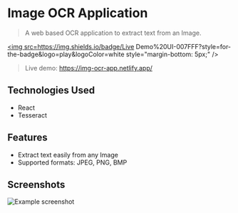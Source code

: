 # Image OCR  Application
> A web based OCR application to extract text from an Image.
> 
> 
><a href="https://img-ocr-app.netlify.app/" target="_blank">
<img src=https://img.shields.io/badge/Live Demo%20UI-007FFF?style=for-the-badge&logo=play&logoColor=white style="margin-bottom: 5px;" />
</a>
> Live demo: https://img-ocr-app.netlify.app/

## Technologies Used
- React
- Tesseract

## Features
- Extract text easily from any Image
- Supported formats: JPEG, PNG, BMP

## Screenshots
![Example screenshot](./img/screenshot.png)

